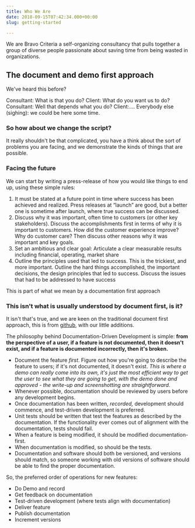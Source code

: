 ```yaml
---
title: Who We Are
date: 2018-09-15T07:42:34.000+00:00
slug: getting-started

---
```

We are Bravo Criteria a self-organizing consultancy that pulls together a group of diverse people passionate about saving time from being wasted in organizations. 

## The document and demo first approach

We've heard this before?

Consultant: What is that you do? Client: What do you want us to do? Consultant: Well that depends what you do? Client:.... Everybody else (sighing): we could be here some time.

### So how about we change the script?

It really shouldn't be that complicated, you have a think about the sort of problems you are facing, and we demonstrate the kinds of things that are possible.

### Facing the future

We can start by writing a press-release of how you would like things to end up, using these simple rules:

1. It must be stated at a future point in time where success has been achieved and realized.  Press releases at “launch” are good, but a better one is sometime after launch, where true success can be discussed.
2. Discuss why it was important, often time to customers (or other key stakeholders).  Discuss the accomplishments first in terms of why it is important to customers.  How did the customer experience improve?  Why do customer care?  Then discuss other reasons why it was important and key goals.
3. Set an ambitious and clear goal:  Articulate a clear measurable results including financial, operating, market share
4. Outline the principles used that led to success.  This is the trickiest, and more important.  Outline the hard things accomplished, the important decisions, the design principles that led to success.  Discuss the issues that had to be addressed to have success

This is part of what we mean by a documentation first approach

### This isn't what is usually understood by document first, is it?

It isn't that's true, and we are keen on the traditional document first approach, this is from [github](https://gist.github.com/zsup/9434452 "ddd.md"), with our little additions.

The philosophy behind Documentation-Driven Development is simple: **from the perspective of a user, if a feature is not documented, then it doesn't exist, and if a feature is documented incorrectly, then it's broken.**

* Document the feature _first_. Figure out how you're going to describe the feature to users; if it's not documented, it doesn't exist. _This is where a demo can really come into its own, it's just the most efficient way to get the user to see what they are going to get, with the demo done and approved - the write-up and screenshotting are straightforward._
* Whenever possible, documentation should be reviewed by users before any development begins.
* Once documentation has been written, _recorded,_ development should commence, and test-driven development is preferred.
* Unit tests should be written that test the features as described by the documentation. If the functionality ever comes out of alignment with the documentation, tests should fail.
* When a feature is being modified, it should be modified documentation-first.
* When documentation is modified, so should be the tests.
* Documentation and software should both be versioned, and versions should match, so someone working with old versions of software should be able to find the proper documentation.

So, the preferred order of operations for new features:

* Do Demo and record
* Get feedback on documentation
* Test-driven development (where tests align with documentation)
* Deliver feature
* Publish documentation
* Increment versions